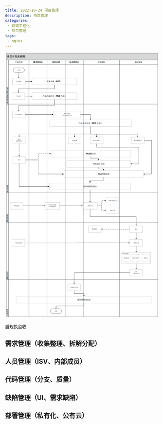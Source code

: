 ```yaml
---
title: 2022-10-24 项目管理
description: 项目管理
categories:
 - 前端工程化
 - 项目管理
tags:
 - nginx
---
```

![产品迭代开发流程规范](/assets/images/项目管理/产品迭代开发流程规范.png)

启规执监收

## 需求管理（收集整理、拆解分配）

## 人员管理（ISV、内部成员）

## 代码管理（分支、质量）

## 缺陷管理（UI、需求缺陷）

## 部署管理（私有化、公有云）